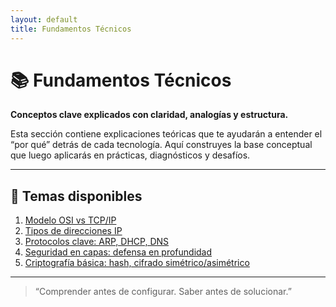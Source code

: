 ```yaml
---
layout: default
title: Fundamentos Técnicos
---
```


# 📚 Fundamentos Técnicos  
**Conceptos clave explicados con claridad, analogías y estructura.**

Esta sección contiene explicaciones teóricas que te ayudarán a entender el “por qué” detrás de cada tecnología. Aquí construyes la base conceptual que luego aplicarás en prácticas, diagnósticos y desafíos.

---

## 📖 Temas disponibles

1. [Modelo OSI vs TCP/IP](modeloosi/modeloosi1.md)
2. [Tipos de direcciones IP](ip/ip1.md)
3. [Protocolos clave: ARP, DHCP, DNS](protocolos/protocolos1.md)
4. [Seguridad en capas: defensa en profundidad](seguridad/seguridad1.md)
5. [Criptografía básica: hash, cifrado simétrico/asimétrico](crypto/crypto1.md)

---

> “Comprender antes de configurar. Saber antes de solucionar.”